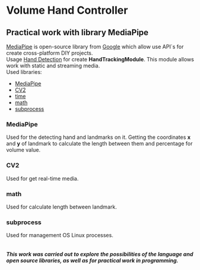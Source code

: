 # Volume Hand Controller
## Practical work with library MediaPipe
[MediaPipe](https://mediapipe.dev/) is open-source library from [Google](https://github.com/google) which allow use API`s for create cross-platform DIY projects.\
Usage [Hand Detection](https://solutions.mediapipe.dev/hands) for create **HandTrackingModule**. This module allows work with static and streaming media.\
Used libraries:
* [MediaPipe](https://mediapipe.dev/)
* [CV2](https://opencv24-python-tutorials.readthedocs.io/_/downloads/en/stable/pdf/)
* [time](https://docs.python.org/3/library/time.html)
* [math](https://docs.python.org/3/library/math.html)
* [subprocess](https://pythonspot.com/python-subprocess/)
### MediaPipe
Used for the detecting hand and landmarks on it. Getting the coordinates **x** and **y** of landmark to calculate the length between them and
percentage for volume value.
### CV2
Used for get real-time media.
### math
Used for calculate length between landmark.
### subprocess
Used for management OS Linux processes.\
\
\
***This work was carried out to explore the possibilities of the language and open source libraries, as well as for practical work in programming.***